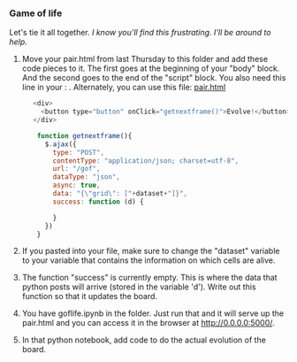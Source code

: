 ### Game of life

Let's tie it all together. *I know you'll find this frustrating. I'll be around to help.*

1) Move your pair.html from last Thursday to this folder and add these code pieces to it. The first goes at the beginning of your "body" block. And the second goes to the end of the "script" block. You also need this line in your <head>: <script src="http://ajax.googleapis.com/ajax/libs/jquery/1.11.1/jquery.min.js"></script>. Alternately, you can use this file: [pair.html](pair.html)

```javascript
      <div>
        <button type="button" onClick="getnextframe()">Evolve!</button>
      </div>
```

```javascript
       function getnextframe(){
         $.ajax({
           type: "POST",
           contentType: "application/json; charset=utf-8",
           url: "/gof",
           dataType: "json",
           async: true,
           data: "{\"grid\": ["+dataset+"]}",
           success: function (d) {

           }
         })
       }
 ```
 
2) If you pasted into your file, make sure to change the "dataset" variable to your variable that contains the information on which cells are alive.

3) The function "success" is currently empty. This is where the data that python posts will arrive (stored in the variable 'd'). Write out this function so that it updates the board.

4) You have goflife.ipynb in the folder. Just run that and it will serve up the pair.html and you can access it in the browser at http://0.0.0.0:5000/.

5) In that python notebook, add code to do the actual evolution of the board.
